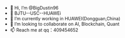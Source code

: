 - 👋 Hi, I’m @BigDustin96
- 👀 BJTU--USC--HUAWEi
- 🌱 I’m currently working in HUAWEI(Dongguan,China)
- 💞️ I’m looking to collaborate on AI, Blockchain, Quant
- 📫 Reach me at qq：409454652

<!---
BigDustin96/BigDustin96 is a ✨ special ✨ repository because its `README.md` (this file) appears on your GitHub profile.
You can click the Preview link to take a look at your changes.
--->
